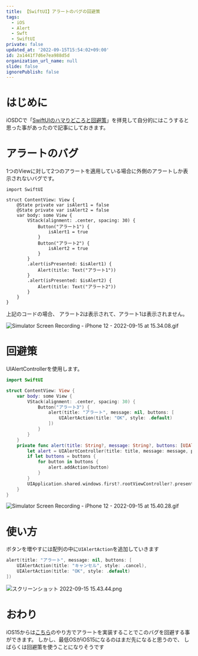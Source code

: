 ```yaml
---
title: 【SwiftUI】アラートのバグの回避策
tags:
  - iOS
  - Alert
  - Swft
  - SwiftUI
private: false
updated_at: '2022-09-15T15:54:02+09:00'
id: 2a1441f7d6e7ea988d5d
organization_url_name: null
slide: false
ignorePublish: false
---
```

# はじめに
iOSDCで「[SwiftUIのハマりどころと回避策](https://fortee.jp/iosdc-japan-2022/proposal/41079124-aab4-40a9-b8ee-efdac7ca4e72)」を拝見して自分的にはこうすると思った事があったので記事にしておきます。

# アラートのバグ
1つのViewに対して2つのアラートを適用している場合に外側のアラートしか表示されないバグです。
```swift:iOS14
import SwiftUI

struct ContentView: View {
    @State private var isAlert1 = false
    @State private var isAlert2 = false
    var body: some View {
        VStack(alignment: .center, spacing: 30) {
            Button("アラート1") {
                isAlert1 = true
            }
            Button("アラート2") {
                isAlert2 = true
            }
        }
        .alert(isPresented: $isAlert1) {
            Alert(title: Text("アラート1"))
        }
        .alert(isPresented: $isAlert2) {
            Alert(title: Text("アラート2"))
        }
    }
}
```

上記のコードの場合、
アラート2は表示されて、アラート1は表示されません。

![Simulator Screen Recording - iPhone 12 - 2022-09-15 at 15.34.08.gif](https://qiita-image-store.s3.ap-northeast-1.amazonaws.com/0/1745371/c68c25dd-67d8-1fa9-f811-79089ad9ff67.gif)

# 回避策
UIAlertControllerを使用します。
```swift
import SwiftUI

struct ContentView: View {
    var body: some View {
        VStack(alignment: .center, spacing: 30) {
            Button("アラート3") {
                alert(title: "アラート", message: nil, buttons: [
                    UIAlertAction(title: "OK", style: .default)
                ])
            }
        }
    }
    private func alert(title: String?, message: String?, buttons: [UIAlertAction]? = nil) {
        let alert = UIAlertController(title: title, message: message, preferredStyle: .alert)
        if let buttons = buttons {
            for button in buttons {
                alert.addAction(button)
            }
        }
        UIApplication.shared.windows.first?.rootViewController?.present(alert, animated: true, completion: nil)
    }
}
```

![Simulator Screen Recording - iPhone 12 - 2022-09-15 at 15.40.28.gif](https://qiita-image-store.s3.ap-northeast-1.amazonaws.com/0/1745371/5efc4a65-f19f-7eef-5be1-c2699a664555.gif)

# 使い方
ボタンを増やすには配列の中に`UIAlertAction`を追加していきます
```swift
alert(title: "アラート", message: nil, buttons: [
    UIAlertAction(title: "キャンセル", style: .cancel),
    UIAlertAction(title: "OK", style: .default)
])
```
![スクリーンショット 2022-09-15 15.43.44.png](https://qiita-image-store.s3.ap-northeast-1.amazonaws.com/0/1745371/51f3fce9-7265-9f8a-78a9-3221a6cb41a8.png)

# おわり
iOS15からは[こちら](https://capibara1969.com/3757/)のやり方でアラートを実装することでこのバグを回避する事ができます。
しかし、最低OSがiOS15になるのはまだ先になると思うので、
しばらくは回避策を使うことになりそうです
